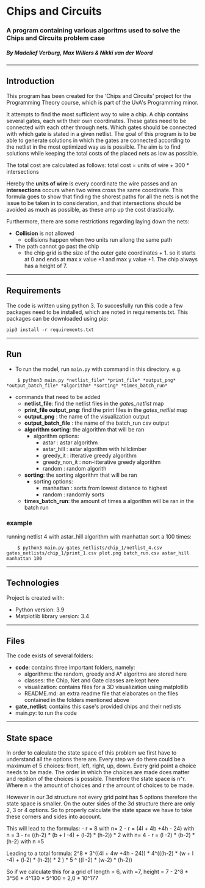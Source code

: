 # Chips and Circuits
### A program containing various algoritms used to solve the Chips and Circuits problem case
##### By Madelief Verburg, Max Willers & Nikki van der Woord
------------------------------------------------------

## Introduction
This program has been created for the 'Chips and Circuits' project for the Programming Theory course, which is part of the UvA's Programming minor.

It attempts to find the most sufficient way to wire a chip. A chip contains several gates, each with their own coordinates. These gates need to be connected with each other through nets. Which gates should be connected with which gate is stated in a given netlist. The goal of this program is to be able to generate solutions in which the gates are connected according to the netlist in the most optimized way as is possible. The aim is to find solutions while keeping the total costs of the placed nets as low as possible.

The total cost are calculated as follows:
    total cost = units of wire + 300 * intersections

Hereby the **units of wire** is every coordinate the wire passes and an **intersections** occurs when two wires cross the same coordinate. This formula goes to show that finding the shorest paths for all the nets is not the issue to be taken in to consideration, and that intersections should be avoided as much as possible, as these amp up the cost drastically. 

Furthermore, there are some restrictions regarding laying down the nets:
-  **Collision** is not allowed
    - collisions happen when two units run allong the same path
- The path cannot go past the chip
    - the chip grid is the size of the outer gate coordinates + 1. so it starts at 0 and ends at max x value +1 and max y value +1. The chip always has a height of 7.
--------------------------------------------------
## Requirements

The code is written using python 3. To succesfully run this code a few packages need to be installed, which are noted in requirements.txt. This packages can be downloaded using pip:

```
pip3 install -r requirements.txt
```
--------------------------------------------------
## Run 
- To run the model, run ``main.py`` with command in this directory. e.g.

```
    $ python3 main.py *netlist_file* *print_file* *output_png* *output_batch_file* *algorithm* *sorting* *times_batch_run*
```
- commands that need to be added
    - **netlist_file**: find the netlist files in the *gates_netlist* map
    - **print_file output_png**: find the print files in the *gates_netlist* map
    - **output_png** : the name of the visualization output
    - **output_batch_file** : the name of the batch_run csv output
    - **algorithm sorting**: the algorithm that will be ran
        - algorithm options:
            - astar   : astar algorithm
            - astar_hill  : astar algorithm with hillclimber
            - greedy_it  : itterative greedy algorithm
            - greedy_non_it   : non-itterative greedy algorithm
            - random  : random algorith
    - **sorting**: the sorting algorithm that will be ran
        - sorting options:
            - manhattan  : sorts from lowest distance to highest
            - random   : randomly sorts
    - **times_batch_run**: the amount of times a algorithm will be ran in the batch run


### example 
running netlist 4 with astar_hill algorithm with manhattan sort a 100 times:
```
    $ python3 main.py gates_netlists/chip_1/netlist_4.csv gates_netlists/chip_1/print_1.csv plot.png batch_run.csv astar_hill manhattan 100
```

---------------------------------------------------

## Technologies
Project is created with:
* Python version: 3.9
* Matplotlib library version: 3.4

--------------------------------------------------
## Files
The code exists of several folders:
- **code**: contains three important folders, namely:
    - algorithms: the random, greedy and A* algoritms are stored here
    - classes: the Chip, Net and Gate classes are kept here
    - visualization: contains files for a 3D visualization using matplotlib
    - README.md: an extra readme file that elaborates on the files contained in the folders mentioned above
- **gate_netlist**: contains this case's provided chips and their netlists
- main.py: to run the code

--------------------------------------------------
## State space

In order to calculate the state space of this problem we first have to understand all the options there are. Every step we do there could be a maximum of 5 choices: front, left, right, up, down. Every grid point a choice needs to be made. The order in which the choices are made does matter and repition of the choices is possible. Therefore the state space is n^r. Where n = the amount of choices and r the amount of choices to be made.

However in our 3d structure not every grid point has 5 options therefore the state space is smaller. On the outer sides of the 3d structure there are only 2, 3 or 4 options. So to properly calculate the state space we have to take these corners and sides into account.

This will lead to the formulas:
	- r = 8 with n= 2 
	-  r = (4l + 4b +4h - 24) with n = 3 
	-  r= ((h-2) * (b + l -4) + (l-2) * (h-2)) * 2 with n= 4 
	-  r = (l -2) * (b-2) * (h-2)  with n =5

Leading to a total formula:
2^8 * 3^((4l + 4w +4h - 24)) * 4^(((h-2) * (w + l -4) + (l-2) * (h-2)) * 2 ) *  5 ^ ((l -2) * (w-2) * (h-2)) 

So if we calculate this for a grid of length = 6, with =7, height = 7 
    - 2^8 * 3^56 * 4^130 * 5^100 = 2,0 * 10^177



